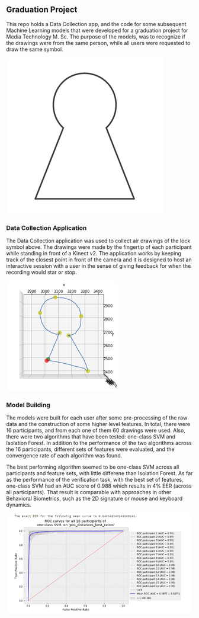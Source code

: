 ## Graduation Project

This repo holds a Data Collection app, and the code for some subsequent Machine Learning models that were developed for a graduation project for Media Technology M. Sc. The purpose of the models, was to recognize if the drawings were from the same person, while all users were requested to draw the same symbol.

![The lock symbol that was drawn in the air by all participants](images/Lock_image.png)

### Data Collection Application

The Data Collection application was used to collect air drawings of the lock symbol above. The drawings were made by the fingertip of each participant while standing in front of a Kinect v2. The application works by keeping track of the closest point in front of the camera and it is designed to host an interactive session with a user in the sense of giving feedback for when the recording would star or stop.

![A plot of a lock instance collected with the application, with some Points of Interest identified that were used for features later](images/Lock_plot.png)

### Model Building

The models were built for each user after some pre-processing of the raw data and the construction of some higher level features. In total, there were 16 participants, and from each one of them 60 drawings were used. Also, there were two algorithms that have been tested: one-class SVM and Isolation Forest. In addition to the performance of the two algorithms across the 16 participants, different sets of features were evaluated, and the convergence rate of each algorithm was found. 

The best performing algorithm seemed to be one-class SVM across all participants and feature sets, with little differene than Isolation Forest. As far as the performance of the verification task, with the best set of features, one-class SVM had an AUC score of 0.988 which results in 4% EER (across all participants). That result is comparable with approaches in other Behavioral Biometrics, such as the 2D signature or mouse and keyboard dynamics.

![The 16 ROC curves of one-class SVM models trained with the best performing set of features, and the mean curve in blue](images/OCSVM_group24_tailor_tuned.png)